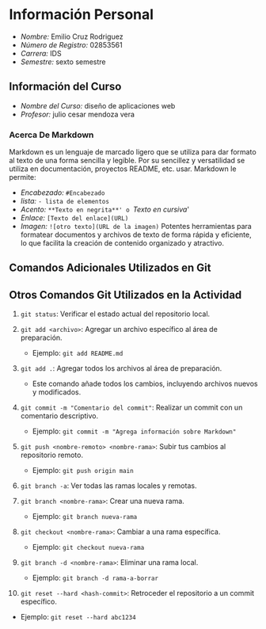 # Información Personal

- *Nombre:* Emilio Cruz Rodriguez
- *Número de Registro:* 02853561
- *Carrera:* IDS
- *Semestre:* sexto semestre 

## Información del Curso

- *Nombre del Curso:* diseño de aplicaciones web
- *Profesor:* julio cesar mendoza vera

### Acerca De Markdown
Markdown es un lenguaje de marcado ligero que se utiliza para dar formato al texto de una forma sencilla y legible. Por su sencillez y versatilidad se utiliza en documentación, proyectos README, etc. usar. Markdown le permite:

- *Encabezado:* `#Encabezado`
- *lista:* `- lista de elementos`
- *Acento:* `**Texto en negrita**' o `*Texto en cursiva*'
- *Enlace:* `[Texto del enlace](URL)`
- *Imagen:* `![otro texto](URL de la imagen)`
Potentes herramientas para formatear documentos y archivos de texto de forma rápida y eficiente, lo que facilita la creación de contenido organizado y atractivo.

## Comandos Adicionales Utilizados en Git ##

## Otros Comandos Git Utilizados en la Actividad

1. `git status`: Verificar el estado actual del repositorio local.

2. `git add <archivo>`: Agregar un archivo específico al área de preparación.
   - Ejemplo: `git add README.md`

3. `git add .`: Agregar todos los archivos al área de preparación.
   - Este comando añade todos los cambios, incluyendo archivos nuevos y modificados.

4. `git commit -m "Comentario del commit"`: Realizar un commit con un comentario descriptivo.
   - Ejemplo: `git commit -m "Agrega información sobre Markdown"`

5. `git push <nombre-remoto> <nombre-rama>`: Subir tus cambios al repositorio remoto.
   - Ejemplo: `git push origin main`

6. `git branch -a`: Ver todas las ramas locales y remotas.

7. `git branch <nombre-rama>`: Crear una nueva rama.
   - Ejemplo: `git branch nueva-rama`

8. `git checkout <nombre-rama>`: Cambiar a una rama específica.
   - Ejemplo: `git checkout nueva-rama`

9. `git branch -d <nombre-rama>`: Eliminar una rama local.
   - Ejemplo: `git branch -d rama-a-borrar`

10. `git reset --hard <hash-commit>`: Retroceder el repositorio a un commit específico.
   - Ejemplo: `git reset --hard abc1234`
